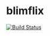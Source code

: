 # blimflix

[![Build Status](https://travis-ci.org/BTS-Interns/blimflix.svg?branch=travis-integration)](https://travis-ci.org/BTS-Interns/blimflix)
